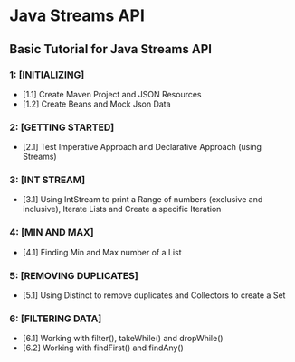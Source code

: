 # Java Streams API
## Basic Tutorial for Java Streams API

### 1: [INITIALIZING]
- [1.1] Create Maven Project and JSON Resources
- [1.2] Create Beans and Mock Json Data

### 2: [GETTING STARTED]
- [2.1] Test Imperative Approach and Declarative Approach (using Streams)

### 3: [INT STREAM]
- [3.1] Using IntStream to print a Range of numbers (exclusive and inclusive), Iterate Lists and Create a specific Iteration

### 4: [MIN AND MAX]
- [4.1] Finding Min and Max number of a List

### 5: [REMOVING DUPLICATES]
- [5.1] Using Distinct to remove duplicates and Collectors to create a Set

### 6: [FILTERING DATA]
- [6.1] Working with filter(), takeWhile() and dropWhile()
- [6.2] Working with findFirst() and findAny()